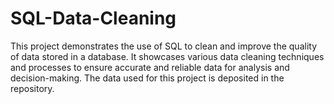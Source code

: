 # SQL-Data-Cleaning
This project demonstrates the use of SQL to clean and improve the quality of data stored in a database. It showcases various data cleaning techniques and processes to ensure accurate and reliable data for analysis and decision-making.
The data used for this project is deposited in the repository.
